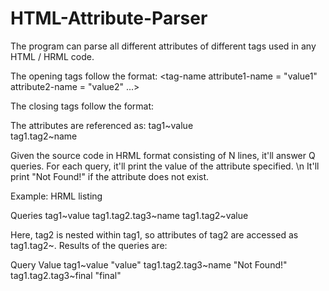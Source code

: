 # HTML-Attribute-Parser
The program can parse all different attributes of different tags used in any HTML / HRML code.

The opening tags follow the format:
<tag-name attribute1-name = "value1" attribute2-name = "value2" ...>

The closing tags follow the format:
</tag-name>

The attributes are referenced as:
tag1\~value  
tag1.tag2~name

Given the source code in HRML format consisting of N lines, it'll answer Q queries. 
For each query, it'll print the value of the attribute specified. \n
It'll print "Not Found!" if the attribute does not exist.

Example:
HRML listing
<tag1 value = "value">
<tag2 name = "name">
<tag3 another="another" final="final">
</tag3>
</tag2>
</tag1>

Queries
tag1~value
tag1.tag2.tag3~name
tag1.tag2~value

Here, tag2 is nested within tag1, so attributes of tag2 are accessed as tag1.tag2~<attribute>. Results of the queries are:

Query                 Value
tag1~value            "value"
tag1.tag2.tag3~name   "Not Found!"
tag1.tag2.tag3~final  "final"
